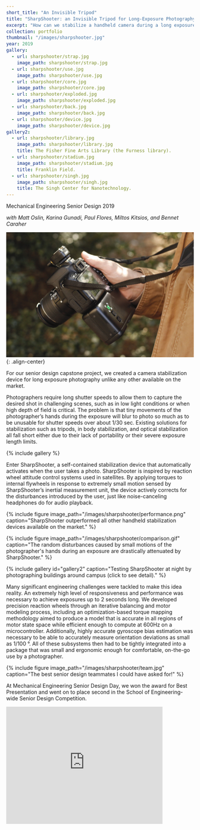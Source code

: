 ```yaml
---
short_title: "An Invisible Tripod"
title: "SharpShooter: an Invisible Tripod for Long-Exposure Photography"
excerpt: "How can we stabilize a handheld camera during a long exposure automatically and in an ergonomic manner?"
collection: portfolio
thumbnail: "/images/sharpshooter.jpg"
year: 2019
gallery:
  - url: sharpshooter/strap.jpg
    image_path: sharpshooter/strap.jpg
  - url: sharpshooter/use.jpg
    image_path: sharpshooter/use.jpg
  - url: sharpshooter/core.jpg
    image_path: sharpshooter/core.jpg
  - url: sharpshooter/exploded.jpg
    image_path: sharpshooter/exploded.jpg
  - url: sharpshooter/back.jpg
    image_path: sharpshooter/back.jpg
  - url: sharpshooter/device.jpg
    image_path: sharpshooter/device.jpg
gallery2:
  - url: sharpshooter/library.jpg
    image_path: sharpshooter/library.jpg
    title: The Fisher Fine Arts Library (the Furness library).
  - url: sharpshooter/stadium.jpg
    image_path: sharpshooter/stadium.jpg
    title: Franklin Field.
  - url: sharpshooter/singh.jpg
    image_path: sharpshooter/singh.jpg
    title: The Singh Center for Nanotechnology.
---
```

Mechanical Engineering Senior Design 2019

*with Matt Oslin, Karina Gunadi, Paul Flores, Miltos Kitsios, and Bennet Caraher*

![image-center](/images/sharpshooter.jpg){: .align-center}

For our senior design capstone project, we created a camera stabilization device for long exposure photography unlike any other available on the market.

Photographers require long shutter speeds to allow them to capture the desired shot in challenging scenes, such as in low light conditions or when high depth of field is critical. The problem is that tiny movements of the photographer’s hands during the exposure will blur to photo so much as to be unusable for shutter speeds over about 1/30 sec. Existing solutions for stabilization such as tripods, in body stabilization, and optical stabilization all fall short either due to their lack of portability or their severe exposure length limits.

{% include gallery %}

Enter SharpShooter, a self-contained stabilization device that automatically activates when the user takes a photo. SharpShooter is inspired by reaction wheel attitude control systems used in satellites. By applying torques to internal flywheels in response to extremely small motion sensed by SharpShooter’s inertial measurement unit, the device actively corrects for the disturbances introduced by the user, just like noise-canceling headphones do for audio playback.

{% include figure image_path="/images/sharpshooter/performance.png" caption="SharpShooter outperformed all other handheld stabilization devices available on the market." %}

{% include figure image_path="/images/sharpshooter/comparison.gif" caption="The random disturbances caused by small motions of the photographer's hands during an exposure are drastically attenuated by SharpShooter." %}

{% include gallery id="gallery2" caption="Testing SharpShooter at night by photographing buildings around campus (click to see detail)." %}

Many significant engineering challenges were tackled to make this idea reality. An extremely high level of responsiveness and performance was necessary to achieve exposures up to 2 seconds long. We developed precision reaction wheels through an iterative balancing and motor modeling process, including an optimization-based torque mapping methodology aimed to produce a model that is accurate in all regions of motor state space while efficient enough to compute at 600Hz on a microcontroller. Additionally, highly accurate gyroscope bias estimation was necessary to be able to accurately measure orientation deviations as small as 1/100 °. All of these subsystems then had to be tightly integrated into a package that was small and ergonomic enough for comfortable, on-the-go use by a photographer.

{% include figure image_path="/images/sharpshooter/team.jpg" caption="The best senior design teammates I could have asked for!" %} 

At Mechanical Engineering Senior Design Day, we won the award for Best Presentation and went on to place second in the School of Engineering-wide Senior Design Competition.

<iframe width="420" height="315" src="https://www.youtube.com/embed/0LzrWOefOeU" frameborder="0" allowfullscreen></iframe>